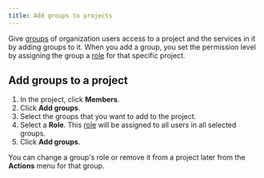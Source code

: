 ```yaml
---
title: Add groups to projects
---
```


Give [groups](/docs/platform/howto/manage-groups) of organization users access to a project and the services
in it by adding groups to it. When you add a group, you set the
permission level by assigning the group a
[role](/docs/platform/reference/project-member-privileges) for that specific project.

## Add groups to a project

1.  In the project, click **Members**.
2.  Click **Add groups**.
3.  Select the groups that you want to add to the project.
4.  Select a **Role**. This
    [role](/docs/platform/reference/project-member-privileges) will be assigned to all users in all selected groups.
5.  Click **Add groups**.

You can change a group's role or remove it from a project later from
the **Actions** menu for that group.
